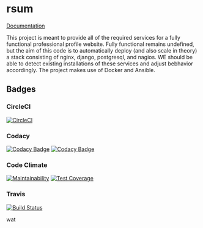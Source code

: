 rsum
====

[Documentation](https://gahan-corporation.github.io/rsum.application/)

This project is meant to provide all of the required services for a fully functional professional profile website.  Fully functional remains undefined, but the aim of this code is to automatically deploy (and also scale in theory) a stack consisting of nginx, django, postgresql, and nagios.  WE should be able to detect existing installations of these services and adjust bebhavior accordingly.  The project makes use of Docker and Ansible. 

## Badges

### CircleCI

[![CircleCI](https://circleci.com/gh/gahan-corporation/rsum.svg?style=svg)](https://circleci.com/gh/gahan-corporation/rsum)

### Codacy

[![Codacy Badge](https://api.codacy.com/project/badge/Grade/e8ccc643c99147dca4fd98a8b2851451)](https://www.codacy.com/app/gahancorpcfo/rsum?utm_source=github.com&amp;utm_medium=referral&amp;utm_content=gahan-corporation/rsum&amp;utm_campaign=Badge_Grade) [![Codacy Badge](https://api.codacy.com/project/badge/Coverage/e8ccc643c99147dca4fd98a8b2851451)](https://www.codacy.com/app/gahancorpcfo/rsum?utm_source=github.com&utm_medium=referral&utm_content=gahan-corporation/rsum&utm_campaign=Badge_Coverage)

### Code Climate

[![Maintainability](https://api.codeclimate.com/v1/badges/e6137a6c3bb11a5db1b3/maintainability)](https://codeclimate.com/github/gahan-corporation/rsum/maintainability) [![Test Coverage](https://api.codeclimate.com/v1/badges/e6137a6c3bb11a5db1b3/test_coverage)](https://codeclimate.com/github/gahan-corporation/rsum/test_coverage)

### Travis

[![Build Status](https://travis-ci.org/gahan-corporation/rsum.svg?branch=master)](https://travis-ci.org/gahan-corporation/rsum)


wat
